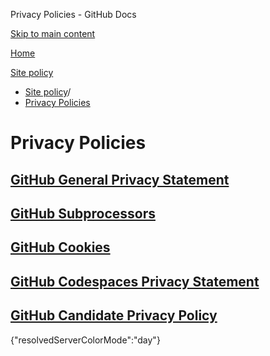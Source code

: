 Privacy Policies - GitHub Docs

[Skip to main content](#main-content)

[Home](/pt)

[Site policy](/pt/site-policy)

* [Site policy](/pt/site-policy)/
* [Privacy Policies](/pt/site-policy/privacy-policies)

Privacy Policies
==========

[GitHub General Privacy Statement](/pt/site-policy/privacy-policies/github-general-privacy-statement)
----------

[GitHub Subprocessors](/pt/site-policy/privacy-policies/github-subprocessors)
----------

[GitHub Cookies](/pt/site-policy/privacy-policies/github-cookies)
----------

[GitHub Codespaces Privacy Statement](/pt/site-policy/privacy-policies/github-codespaces-privacy-statement)
----------

[GitHub Candidate Privacy Policy](/pt/site-policy/privacy-policies/github-candidate-privacy-policy)
----------

{"resolvedServerColorMode":"day"}
